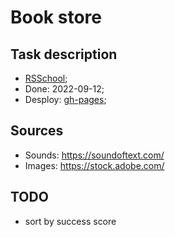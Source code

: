 # Book store

## Task description
- [RSSchool](https://raw.githubusercontent.com/rolling-scopes-school/js-fe-course-en/main/tasks/english-for-kids/english-for-kids.md);
- Done: 2022-09-12;
- Desploy: [gh-pages](https://emp74ark.github.io/english-for-kids/index.html);
## Sources
- Sounds: https://soundoftext.com/
- Images: https://stock.adobe.com/

## TODO
- sort by success score